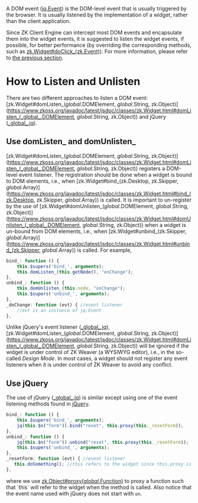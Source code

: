 

A DOM event ([jq.Event](https://www.zkoss.org/javadoc/latest/jsdoc/classes/jq.Event.html)) is the
DOM-level event that is usually triggered by the browser. It is usually
listened by the implementation of a widget, rather than the client
application.

Since ZK Client Engine can intercept most DOM events and encapsulate
them into the widget events, it is suggested to listen the widget
events, if possible, for better performance (by overriding the
corresponding methods, such as
[zk.Widget#doClick_(zk.Event)](https://www.zkoss.org/javadoc/latest/jsdoc/classes/zk.Widget.html#doClick_(zk.Event))).
For more information, please refer to [the previous section]({{site.baseurl}}/zk_client_side_ref/widget_events).

# How to Listen and Unlisten

There are two different approaches to listen a DOM event:
[zk.Widget#domListen_(_global_.DOMElement, _global_.String, zk.Object)](https://www.zkoss.org/javadoc/latest/jsdoc/classes/zk.Widget.html#domListen_(_global_.DOMElement, _global_.String, zk.Object))
and jQuery ([\_global\_.jq](https://www.zkoss.org/javadoc/latest/jsdoc/classes/\_global\_.jq.html)).

## Use domListen\_ and domUnlisten\_

[zk.Widget#domListen_(_global_.DOMElement, _global_.String, zk.Object)](https://www.zkoss.org/javadoc/latest/jsdoc/classes/zk.Widget.html#domListen_(_global_.DOMElement, _global_.String, zk.Object))
registers a DOM-level event listener. The registration should be done
when a widget is bound to DOM elements, i.e., when
[zk.Widget#bind_(zk.Desktop, zk.Skipper, _global_.Array)](https://www.zkoss.org/javadoc/latest/jsdoc/classes/zk.Widget.html#bind_(zk.Desktop, zk.Skipper, _global_.Array))
is called. It is important to un-register by the use of
[zk.Widget#domUnlisten_(_global_.DOMElement, _global_.String, zk.Object)](https://www.zkoss.org/javadoc/latest/jsdoc/classes/zk.Widget.html#domUnlisten_(_global_.DOMElement, _global_.String, zk.Object))
when a widget is un-bound from DOM elements, i.e., when
[zk.Widget#unbind_(zk.Skipper, _global_.Array)](https://www.zkoss.org/javadoc/latest/jsdoc/classes/zk.Widget.html#unbind_(zk.Skipper, _global_.Array))
is called. For example,

```javascript
bind_: function () {
    this.$supers('bind_', arguments);
    this.domListen_(this.getNode(), "onChange");
},
unbind_: function () {
    this.domUnlisten_(this.node, "onChange");
    this.$supers('unbind_', arguments);
},
_doChange: function (evt) { //event listener
    //evt is an instance of jq.Event
},
```

Unlike jQuery's event listener
([\_global\_.jq](https://www.zkoss.org/javadoc/latest/jsdoc/classes/\_global\_.jq.html)),
[zk.Widget#domListen_(_global_.DOMElement, _global_.String, zk.Object)](https://www.zkoss.org/javadoc/latest/jsdoc/classes/zk.Widget.html#domListen_(_global_.DOMElement, _global_.String, zk.Object))
will be ignored if the widget is under control of ZK Weaver (a WYSIWYG
editor), i.e., in the so-called *Design Mode*. In most cases, a widget
should not register any event listeners when it is under control of ZK
Weaver to avoid any conflict.

## Use jQuery

The use of jQuery ([\_global\_.jq](https://www.zkoss.org/javadoc/latest/jsdoc/classes/\_global\_.jq.html))
is similar except using one of the event listening methods found in
[jQuery](http://api.jquery.com/category/events/).

```javascript
bind_: function () {
    this.$supers('bind_', arguments);
    jq(this.$n("form")).bind("reset", this.proxy(this._resetForm));
},
unbind_: function () {
    jq(this.$n("form")).unbind("reset", this.proxy(this._resetForm));
    this.$supers('unbind_', arguments);
},
_resetForm: function (evt) { //event listener
   this.doSomething(); //this refers to the widget since this.proxy is used
},
```

where we use
[zk.Object#proxy(_global_.Function)](https://www.zkoss.org/javadoc/latest/jsdoc/classes/zk.Object.html#proxy(_global_.Function))
to proxy a function such that `this` will refer to the widget when the
method is called. Also notice that the event name used with jQuery does
not start with `on`.


